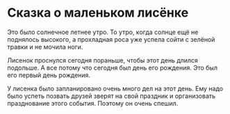 Сказка о маленьком лисёнке
===============

Это было солнечное летнее утро. То утро, когда солнце ещё не поднялось высокого, а прохладная роса уже успела сойти с зелёной травки и не мочила ноги.

Лисенок проснулся сегодня пораньше, чтобы этот день длился подольше. А все потому что сегодня был день его рождения. Это был его первый день рождения.

У лисенка было запланировано очень много дел на этот день. Ему надо было успеть позвать друзей зверят на свой праздник и организовать празднование этого события. Поэтому он очень спешил.



